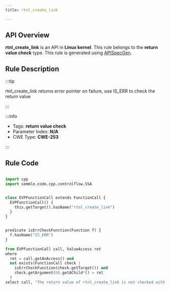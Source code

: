 ```yaml
---
title: rtnl_create_link

---
```



## API Overview
**rtnl_create_link** is an API in **Linux kernel**. This rule belongs to the **return value check** type. This rule is generated using [APISpecGen](../../tools/APISpecGen).
## Rule Description

:::tip

rtnl_create_link returns error pointer on failure, use IS_ERR to check the return value

:::

:::info

- Tags: **return value check**
- Parameter Index: **N/A**
- CWE Type: **CWE-253**

:::

## Rule Code
```python

import cpp
import semmle.code.cpp.controlflow.SSA


class EVPFunctionCall extends FunctionCall {
  EVPFunctionCall() {
    this.getTarget().hasName("rtnl_create_link")
  }
}


predicate isErrCheckFunction(Function f) {
  f.hasName("IS_ERR") 
}

from EVPFunctionCall call, ValueAccess ret
where
  ret = call.getAnAccess() and
  not exists(FunctionCall check |
    isErrCheckFunction(check.getTarget()) and
    check.getArgument(0).getAChild*() = ret
  )
select call, "The return value of rtnl_create_link is not checked with IS_ERR."
    
```